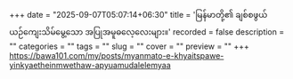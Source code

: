 +++
date = "2025-09-07T05:07:14+06:30"
title = 'မြန်မာတို့၏ ချစ်စဖွယ် ယဉ်ကျေးသိမ်မွေ့သော အပြုအမူဓလေ့လေးများ။'
recorded = false
description = ""
categories = ""
tags = ""
slug = ""
cover = ""
preview = ""
+++
https://bawa101.com/my/posts/myanmato-e-khyaitspawe-yinkyaetheinmwethaw-apyuamudalelemyaa
